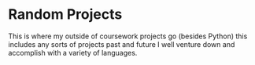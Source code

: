 # Random Projects
This is where my outside of coursework projects go (besides Python) this includes any sorts of projects past and future I well venture down and accomplish with a variety of languages.